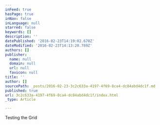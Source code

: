 ```yaml
---
inFeed: true
hasPage: true
inNav: false
inLanguage: null
starred: false
keywords: []
description: ''
datePublished: '2016-02-23T14:19:02.670Z'
dateModified: '2016-02-23T14:13:20.789Z'
authors: []
publisher:
  name: null
  domain: null
  url: null
  favicon: null
title: ''
author: []
sourcePath: _posts/2016-02-23-3c2c633a-4197-4f69-8ca4-dc84abd4dc1f.md
published: true
url: 3c2c633a-4197-4f69-8ca4-dc84abd4dc1f/index.html
_type: Article

---
```

Testing the Grid